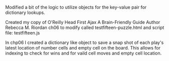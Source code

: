 Modified a bit of the logic to utilize objects for the key-value pair for dictionary lookups. 

Created my copy of  O'Reilly Head First Ajax A Brain-Friendly Guide Author Rebecca M. Riordan ch06 to modify called testfifteen-puzzle.html and script file: testfifteen.js

In chp06 I created a dictionary like object to save a snap shot of each play's latest location of number cells and empty cell on the board.
This allows for indexing to check for wins and for vaild cell moves and empty cell location.
